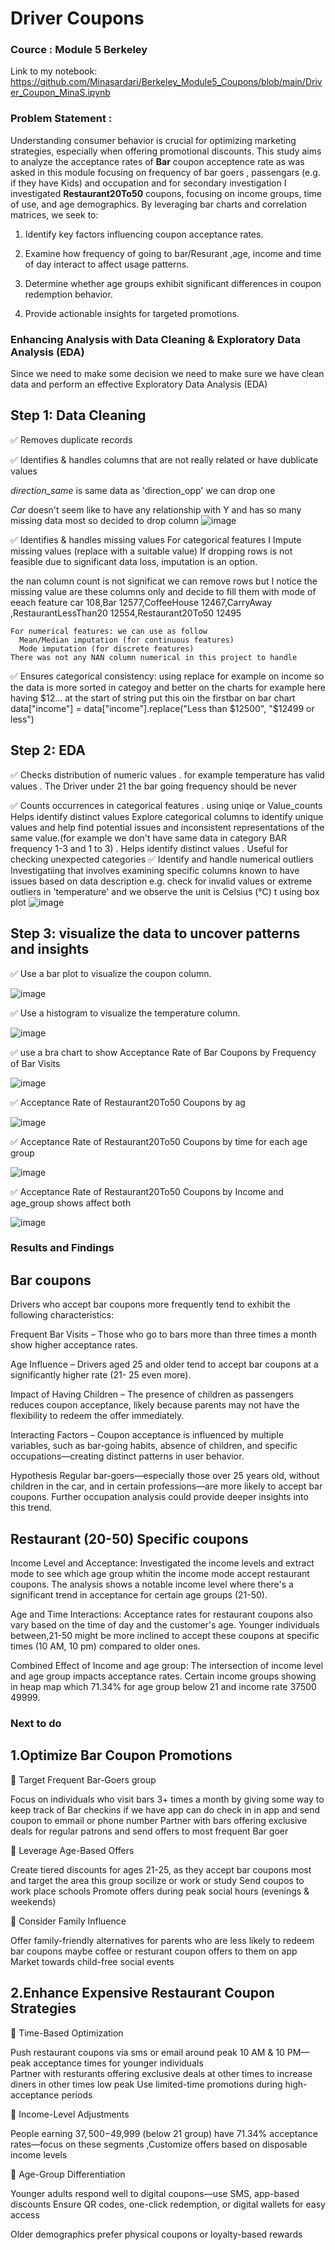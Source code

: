 # Driver Coupons 
### Cource : Module 5 Berkeley
Link to my notebook: https://github.com/Minasardari/Berkeley_Module5_Coupons/blob/main/Driver_Coupon_MinaS.ipynb
### Problem Statement : 
Understanding consumer behavior is crucial for optimizing marketing strategies, especially when offering promotional discounts. This study aims to analyze the acceptance rates of **Bar** coupon acceptence rate as was asked in this module focusing on frequency of bar goers , passengars (e.g. if they have Kids) and occupation and for secondary investigation I investigated **Restaurant20To50** coupons, focusing on income groups, time of use, and age demographics. By leveraging bar charts and correlation matrices, we seek to:
1. Identify key factors influencing coupon acceptance rates.

2. Examine how frequency of going to bar/Resurant ,age, income and time of day interact to affect usage patterns.

3. Determine whether age groups exhibit significant differences in coupon redemption behavior.

4. Provide actionable insights for targeted promotions.



### Enhancing Analysis with Data Cleaning & Exploratory Data Analysis (EDA)
Since we need to make some decision we need to make sure we have clean data and perform an effective Exploratory Data Analysis (EDA)

## Step 1: Data Cleaning
✅ Removes duplicate records 

✅ Identifies & handles columns that are not really related or have dublicate values

   *direction_same* is same data as 'direction_opp' we can drop one
   
   *Car* doesn't seem like to have any relationship with Y and has so many missing data most so decided to drop column
    ![image](https://github.com/user-attachments/assets/1c32ff64-a8a2-4769-8f7b-7833b51361e6)

✅ Identifies & handles missing values 
   For categorical features I Impute missing values (replace with a suitable value)
   If dropping rows is not feasible due to significant data loss, imputation is an option.
   
   the nan column count is not significat we can remove rows but I notice the missing value are these columns only and decide to fill them with mode of eeach feature
     car 108,Bar 12577,CoffeeHouse 12467,CarryAway ,RestaurantLessThan20  12554,Restaurant20To50 12495

    For numerical features: we can use as follow 
      Mean/Median imputation (for continuous features)
      Mode imputation (for discrete features)
    There was not any NAN column numerical in this project to handle

    

✅ Ensures categorical consistency: using replace  for example on income so the data is more sorted in categoy and better on the charts
 for example here having $12... at the start of string put this oin the firstbar on bar chart data["income"] = data["income"].replace("Less than $12500", "$12499 or less")

## Step 2: EDA
✅ Checks distribution of numeric values 
   . for example temperature has valid values 
   . The Driver under 21 the bar going frequency should be never 

✅ Counts occurrences in categorical features 
  . using uniqe or Value_counts Helps identify distinct values Explore categorical columns to identify unique values and help find potential issues and inconsistent representations of the same value.(for example we don't have same data in category BAR frequency 1-3 and 1 to 3)
  . Helps identify distinct values 
  . Useful for checking unexpected categories
✅ Identify and handle numerical outliers
  Investigatiing that involves examining specific columns known to have issues based on data description
  e.g. check for invalid values or extreme outliers in 'temperature' and we observe the unit is Celsius (°C) t using box plot
  ![image](https://github.com/user-attachments/assets/8c06ce3b-d714-4483-8a9f-d92eb874bfc7)

## Step 3: visualize the data to uncover patterns and insights
✅ Use a bar plot to visualize the coupon column.

![image](https://github.com/user-attachments/assets/95b798b3-59d8-4b14-9813-a65e2f0f6337)

✅ Use a histogram to visualize the temperature column.

![image](https://github.com/user-attachments/assets/3af6557e-3307-4e58-ac3a-4b0873081506)

✅ use a bra chart to show Acceptance Rate of Bar Coupons by Frequency of Bar Visits

![image](https://github.com/user-attachments/assets/0b3f40be-d7f5-44eb-96dd-5388bdb2dc20)

✅ Acceptance Rate of Restaurant20To50 Coupons by ag

![image](https://github.com/user-attachments/assets/73b0571c-0ae4-4b8c-9861-f08b5178bbfe)

✅ Acceptance Rate of Restaurant20To50 Coupons by time for each age group

![image](https://github.com/user-attachments/assets/b3650eea-612e-462f-a3f9-c2c5acf180db)

✅ Acceptance Rate of Restaurant20To50 Coupons by  Income and age_group shows affect both 

![image](https://github.com/user-attachments/assets/72a0681c-bbc5-4f1e-9a39-bec00df6ead5)





### Results and Findings

## Bar coupons 
Drivers who accept bar coupons more frequently tend to exhibit the following characteristics:

Frequent Bar Visits – Those who go to bars more than three times a month show higher acceptance rates.

Age Influence – Drivers aged 25 and older tend to accept bar coupons at a significantly higher rate (21- 25 even more).

Impact of Having Children – The presence of children as passengers reduces coupon acceptance, likely because parents may not have the flexibility to redeem the offer immediately.

Interacting Factors – Coupon acceptance is influenced by multiple variables, such as bar-going habits, absence of children, and specific occupations—creating distinct patterns in user behavior.

Hypothesis Regular bar-goers—especially those over 25 years old, without children in the car, and in certain professions—are more likely to accept bar coupons. Further occupation analysis could provide deeper insights into this trend.

## Restaurant (20-50) Specific coupons 

Income Level and Acceptance: Investigated the income levels and extract mode to see which age group whitin the income mode accept restaurant coupons. The analysis shows a notable income level where there's a significant trend in acceptance for certain age groups (21-50).

Age and Time Interactions: Acceptance rates for restaurant coupons also vary based on the time of day and the customer's age. Younger individuals between,21-50 might be more inclined to accept these coupons at specific times (10 AM, 10 pm) compared to older ones.

Combined Effect of Income and age group: The intersection of income level and age group impacts acceptance rates. Certain income groups showing in heap map which 71.34% for age group below 21 and income rate  37500 49999.


### Next to do 

## 1.Optimize Bar Coupon Promotions
📌 Target Frequent Bar-Goers group

Focus on individuals who visit bars 3+ times a month by giving some way to keep track of Bar checkins if we have app can do check in in app and send coupon to emmail or phone number 
Partner with bars offering exclusive deals for regular patrons and send offers to most frequent Bar goer

📌 Leverage Age-Based Offers

Create tiered discounts for ages 21-25, as they accept bar coupons most and target the area this group socilize or work or study 
Send coupos to work place schools
Promote offers during peak social hours (evenings & weekends)

📌 Consider Family Influence

Offer family-friendly alternatives for parents who are less likely to redeem bar coupons maybe coffee or resturant coupon offers to them on app
Market towards child-free social events

## 2.Enhance Expensive Restaurant Coupon Strategies
📌 Time-Based Optimization

Push restaurant coupons via sms or email around peak 10 AM & 10 PM—peak acceptance times for younger individuals  
Partner with resturants offering exclusive deals at other times to increase diners in other times low peak
Use limited-time promotions during high-acceptance periods

📌 Income-Level Adjustments

People earning $37,500-$49,999 (below 21 group) have 71.34% acceptance rates—focus on these segments ,Customize offers based on disposable income levels

📌 Age-Group Differentiation

Younger adults respond well to digital coupons—use SMS, app-based discounts Ensure QR codes, one-click redemption, or digital wallets for easy access

Older demographics prefer physical coupons or loyalty-based rewards


